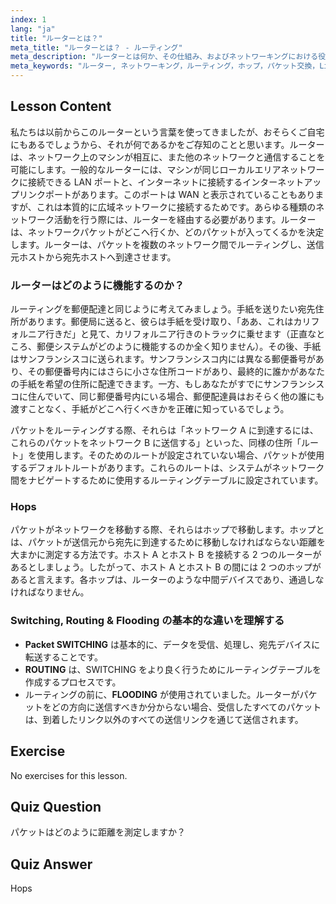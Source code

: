 ```yaml
---
index: 1
lang: "ja"
title: "ルーターとは？"
meta_title: "ルーターとは？ - ルーティング"
meta_description: "ルーターとは何か、その仕組み、およびネットワーキングにおける役割について学びます。初心者向けにルーティング、ホップ、パケット配信を理解します。"
meta_keywords: "ルーター, ネットワーキング，ルーティング，ホップ，パケット交換，Linux ネットワーキング，初心者向けチュートリアル，ネットワークガイド"
---
```


## Lesson Content

私たちは以前からこのルーターという言葉を使ってきましたが、おそらくご自宅にもあるでしょうから、それが何であるかをご存知のことと思います。ルーターは、ネットワーク上のマシンが相互に、また他のネットワークと通信することを可能にします。一般的なルーターには、マシンが同じローカルエリアネットワークに接続できる LAN ポートと、インターネットに接続するインターネットアップリンクポートがあります。このポートは WAN と表示されていることもありますが、これは本質的に広域ネットワークに接続するためです。あらゆる種類のネットワーク活動を行う際には、ルーターを経由する必要があります。ルーターは、ネットワークパケットがどこへ行くか、どのパケットが入ってくるかを決定します。ルーターは、パケットを複数のネットワーク間でルーティングし、送信元ホストから宛先ホストへ到達させます。

### ルーターはどのように機能するのか？

ルーティングを郵便配達と同じように考えてみましょう。手紙を送りたい宛先住所があります。郵便局に送ると、彼らは手紙を受け取り、「ああ、これはカリフォルニア行きだ」と見て、カリフォルニア行きのトラックに乗せます（正直なところ、郵便システムがどのように機能するのか全く知りません）。その後、手紙はサンフランシスコに送られます。サンフランシスコ内には異なる郵便番号があり、その郵便番号内にはさらに小さな住所コードがあり、最終的に誰かがあなたの手紙を希望の住所に配達できます。一方、もしあなたがすでにサンフランシスコに住んでいて、同じ郵便番号内にいる場合、郵便配達員はおそらく他の誰にも渡すことなく、手紙がどこへ行くべきかを正確に知っているでしょう。

パケットをルーティングする際、それらは「ネットワーク A に到達するには、これらのパケットをネットワーク B に送信する」といった、同様の住所「ルート」を使用します。そのためのルートが設定されていない場合、パケットが使用するデフォルトルートがあります。これらのルートは、システムがネットワーク間をナビゲートするために使用するルーティングテーブルに設定されています。

### Hops

パケットがネットワークを移動する際、それらはホップで移動します。ホップとは、パケットが送信元から宛先に到達するために移動しなければならない距離を大まかに測定する方法です。ホスト A とホスト B を接続する 2 つのルーターがあるとしましょう。したがって、ホスト A とホスト B の間には 2 つのホップがあると言えます。各ホップは、ルーターのような中間デバイスであり、通過しなければなりません。

### Switching, Routing & Flooding の基本的な違いを理解する

- **Packet SWITCHING** は基本的に、データを受信、処理し、宛先デバイスに転送することです。
- **ROUTING** は、SWITCHING をより良く行うためにルーティングテーブルを作成するプロセスです。
- ルーティングの前に、**FLOODING** が使用されていました。ルーターがパケットをどの方向に送信すべきか分からない場合、受信したすべてのパケットは、到着したリンク以外のすべての送信リンクを通じて送信されます。

## Exercise

No exercises for this lesson.

## Quiz Question

パケットはどのように距離を測定しますか？

## Quiz Answer

Hops

